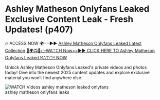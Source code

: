 # Ashley Matheson Onlyfans Leaked Exclusive Content Leak - Fresh Updates! (p407)

🔥 ACCESS NOW 🌍==►► <a href="https://tinyurl.com/3fjeunct" rel="nofollow">Ashley Matheson Onlyfans Leaked Latest Collection</a></h3>
[🔴🌍📺📱👉WA𝚃CH Now==►► CLICK HERE TO Ashley Matheson Onlyfans Leaked 𝚆𝙰𝚃𝙲𝙷 NOW](https://tinyurl.com/3fjeunct)

Unlock Ashley Matheson Onlyfans Leaked's private videos and photos today! Dive into the newest 2025 content updates and explore exclusive material you won’t find anywhere else.


<a href="https://tinyurl.com/3fjeunct" rel="nofollow" data-target="animated-image.originalLink"><img src="https://camo.githubusercontent.com/8a4f000d20f83aca3bf7ec5f350d767afa0574a8a352519fd8cfa583a6f93a33/68747470733a2f2f692e696d6775722e636f6d2f644a486b345a712e676966" alt="WATCH Videos" data-canonical-src="https://i.imgur.com/dJHk4Zq.gif" style="max-width: 100%; display: inline-block;" data-target="animated-image.originalImage"></a>
ashley matheson leaked onlyfans<br>
ashley matheson onlyfans leaks